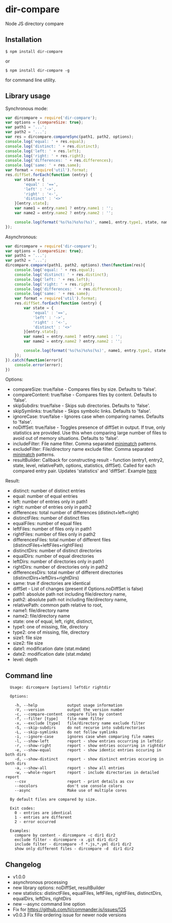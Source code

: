 dir-compare
==========
Node JS directory compare

## Installation
```shell
$ npm install dir-compare
```
or
```shell
$ npm install dir-compare -g
```
for command line utility.

## Library usage
Synchronous mode:
```javascript
var dircompare = require('dir-compare');
var options = {compareSize: true};
var path1 = '...';
var path2 = '...';
var res = dircompare.compareSync(path1, path2, options);
console.log('equal: ' + res.equal);
console.log('distinct: ' + res.distinct);
console.log('left: ' + res.left);
console.log('right: ' + res.right);
console.log('differences: ' + res.differences);
console.log('same: ' + res.same);
var format = require('util').format;
res.diffSet.forEach(function (entry) {
    var state = {
        'equal' : '==',
        'left' : '->',
        'right' : '<-',
        'distinct' : '<>'
    }[entry.state];
    var name1 = entry.name1 ? entry.name1 : '';
    var name2 = entry.name2 ? entry.name2 : '';

    console.log(format('%s(%s)%s%s(%s)', name1, entry.type1, state, name2, entry.type2));
});
```
Asynchronous:
```javascript
var dircompare = require('dir-compare');
var options = {compareSize: true};
var path1 = '...';
var path2 = '...';
dircompare.compare(path1, path2, options).then(function(res){
    console.log('equal: ' + res.equal);
    console.log('distinct: ' + res.distinct);
    console.log('left: ' + res.left);
    console.log('right: ' + res.right);
    console.log('differences: ' + res.differences);
    console.log('same: ' + res.same);
    var format = require('util').format;
    res.diffSet.forEach(function (entry) {
        var state = {
            'equal' : '==',
            'left' : '->',
            'right' : '<-',
            'distinct' : '<>'
        }[entry.state];
        var name1 = entry.name1 ? entry.name1 : '';
        var name2 = entry.name2 ? entry.name2 : '';

        console.log(format('%s(%s)%s%s(%s)', name1, entry.type1, state, name2, entry.type2));
    });    
}).catch(function(error){
    console.error(error);
})
```

Options:

*  compareSize: true/false - Compares files by size. Defaults to 'false'.
*  compareContent: true/false - Compares files by content. Defaults to 'false'.
*  skipSubdirs: true/false - Skips sub directories. Defaults to 'false'.
*  skipSymlinks: true/false - Skips symbolic links. Defaults to 'false'.
*  ignoreCase: true/false - Ignores case when comparing names. Defaults to 'false'.
*  noDiffSet: true/false - Toggles presence of diffSet in output. If true, only statistics are provided. Use this when comparing large number of files to avoid out of memory situations. Defaults to 'false'.
*  includeFilter: File name filter. Comma separated [minimatch](https://www.npmjs.com/package/minimatch) patterns.
*  excludeFilter: File/directory name exclude filter. Comma separated [minimatch](https://www.npmjs.com/package/minimatch) patterns.
* resultBuilder: Callback for constructing result -  function (entry1, entry2, state, level, relativePath, options, statistics, diffSet). Called for each compared entry pair. Updates 'statistics' and 'diffSet'. Example [here](https://raw.githubusercontent.com/gliviu/dir-compare/master/defaultResultBuilderCallback.js)

Result:

*  distinct: number of distinct entries
*  equal: number of equal entries
*  left: number of entries only in path1
*  right: number of entries only in path2
*  differences: total number of differences (distinct+left+right)
*  distinctFiles: number of distinct files
*  equalFiles: number of equal files
*  leftFiles: number of files only in path1
*  rightFiles: number of files only in path2
*  differencesFiles: total number of different files (distinctFiles+leftFiles+rightFiles)
*  distinctDirs: number of distinct directories
*  equalDirs: number of equal directories
*  leftDirs: number of directories only in path1
*  rightDirs: number of directories only in path2
*  differencesDirs: total number of different directories (distinctDirs+leftDirs+rightDirs)
*  same: true if directories are identical
*  diffSet - List of changes (present if Options.noDiffSet is false)
  * path1: absolute path not including file/directory name,
  * path2: absolute path not including file/directory name,
  * relativePath: common path relative to root,
  * name1: file/directory name
  * name2: file/directory name
  * state: one of equal, left, right, distinct,
  * type1: one of missing, file, directory
  * type2: one of missing, file, directory
  * size1: file size
  * size2: file size
  * date1: modification date (stat.mdate)
  * date2: modification date (stat.mdate)
  * level: depth


## Command line
```
  Usage: dircompare [options] leftdir rightdir

  Options:

    -h, --help             output usage information
    -V, --version          output the version number
    -c, --compare-content  compare files by content
    -f, --filter [type]    file name filter
    -x, --exclude [type]   file/directory name exclude filter
    -S, --skip-subdirs     do not recurse into subdirectories
    -L, --skip-symlinks    do not follow symlinks
    -i, --ignore-case      ignores case when comparing file names
    -l, --show-left        report - show entries occurring in leftdir
    -r, --show-right       report - show entries occurring in rightdir
    -e, --show-equal       report - show identic entries occuring in both dirs
    -d, --show-distinct    report - show distinct entries occuring in both dirs
    -a, --show-all         report - show all entries
    -w, --whole-report     report - include directories in detailed report
    --csv                  report - print details as csv
    --nocolors             don't use console colors
    --async                Make use of multiple cores

  By default files are compared by size.

  Exit codes:
    0 - entries are identical
    1 - entries are different
    2 - error occurred

  Examples:
    compare by content - dircompare -c dir1 dir2
    exclude filter - dircompare -x .git dir1 dir2
    include filter - dircompare -f *.js,*.yml dir1 dir2
    show only different files - dircompare -d  dir1 dir2

```
## Changelog
* v1.0.0
 * asynchronous processing
 * new library options: noDiffSet, resultBuilder
 * new statistics: distinctFiles, equalFiles, leftFiles, rightFiles, distinctDirs, equalDirs, leftDirs, rightDirs
 * new --async command line option
 * Fix for https://github.com/tj/commander.js/issues/125
* v0.0.3 Fix fille ordering issue for newer node versions
